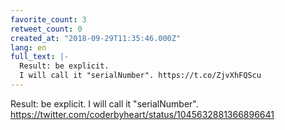 ```yaml
---
favorite_count: 3
retweet_count: 0
created_at: "2018-09-29T11:35:46.000Z"
lang: en
full_text: |-
  Result: be explicit.
  I will call it "serialNumber". https://t.co/ZjvXhFQScu
---
```


Result: be explicit. I will call it "serialNumber".
<https://twitter.com/coderbyheart/status/1045632881366896641>

